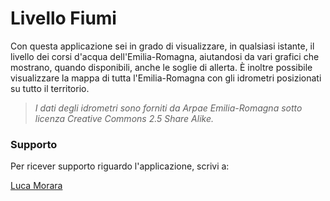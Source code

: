 # Livello Fiumi

Con questa applicazione sei in grado di visualizzare, in qualsiasi istante, il livello dei corsi d'acqua dell'Emilia-Romagna, aiutandosi da vari grafici che mostrano, quando disponibili, anche le soglie di allerta. È inoltre possibile visualizzare la mappa di tutta l'Emilia-Romagna con gli idrometri posizionati su tutto il territorio.

> _I dati degli idrometri sono forniti da Arpae Emilia-Romagna sotto licenza Creative Commons 2.5 Share Alike._

### Supporto

Per ricever supporto riguardo l'applicazione, scrivi a:

[Luca Morara](mailto:lucamorara99@gmail.com?subject=[GitHub]%20Livello%20Fiumi%20Supporto)
